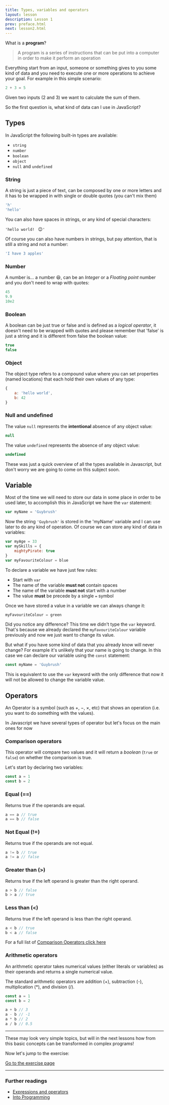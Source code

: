 ```yaml
---
title: Types, variables and operators
layout: lesson
description: Lesson 1
prev: preface.html
next: lesson2.html
---
```


What is a **program**?
> A program is a series of instructions that can be put into a computer in order to make it perform an operation

Everything start from an input, someone or something gives to you some kind of data and you need to execute one or more operations to achieve your goal. For example in this simple scenario:

```js
2 + 3 = 5
```

Given two inputs (2 and 3) we want to calculate the sum of them.

So the first question is, what kind of data can I use in JavaScript?

## Types

In JavaScript the following built-in types are available:

* `string`
* `number`
* `boolean`
* `object`
* `null` and `undefined`

### String
A string is just a piece of text, can be composed by one or more letters and it has to be wrapped in with single or double quotes (you can't mix them)

```js
'h'
'hello'
```

You can also have spaces in strings, or any kind of special characters:

`'hello world! ` :wink:`'`

Of course you can also have numbers in strings, but pay attention, that is still a string and not a number:

```js
'I have 3 apples'
```

### Number

A number is… a number :laughing:, can be an _Integer_ or a _Floating point_ number and you don't need to wrap with quotes:

```js
45
9.9
10e2
```

### Boolean
A boolean can be just true or false and is defined as a _logical operator_, it doesn't need to be wrapped with quotes and please remember that 'false' is just a string and it is different from false the boolean value:

```js
true
false
```

### Object
The object type refers to a compound value where you can set properties (named locations) that each hold their own values of any type:

```js
{
    a: 'hello world',
    b: 42
}
```

### Null and undefined
The value `null` represents the **intentional** absence of any object value:

```js
null
```

The value `undefined` represents the absence of any object value:

```js
undefined
```

These was just a quick overview of all the types available in Javascript, but don't worry we are going to come on this subject soon.

## Variable
Most of the time we will need to store our data in some place in order to be used later, to accomplish this in JavaScript we have the `var` statement:

```js
var myName = 'Guybrush'
```

Now the string `'Guybrush'` is stored in the 'myName' variable and I can use later to do any kind of operation.
Of course we can store any kind of data in variables:

```js
var myAge = 33
var mySkills = {
    mightyPirate: true
}
var myFavouriteColour = blue
```

To declare a variable we have just few rules:

* Start with `var`
* The name of the variable **must not** contain spaces
* The name of the variable **must not** start with a number
* The value **must** be precede by a single `=` symbol

Once we have stored a value in a variable we can always change it:

```js
myFavouriteColour = green
```

Did you notice any difference? This time we didn't type the `var` keyword. That's because we already declared the `myFavouriteColour` variable previously and now we just want to change its value.

But what if you have some kind of data that you already know will never change?
For example it's unlikely that your name is going to change. In this case we can declare our variable using the `const` statement:

```js
const myName = 'Guybrush'
```

This is equivalent to use the `var` keyword with the only difference that now it will not be allowed to change the variable value.

## Operators
An Operator is a symbol (such as +, −, ×, etc) that shows an operation (i.e. you want to do something with the values).

In Javascript we have several types of operator but let's focus on the main ones for now

### Comparison operators
This operator will compare two values and it will return a _boolean_ (`true` or `false`) on whether the comparison is true.

Let's start by declaring two variables:

```js
const a = 1
const b = 2
```

### Equal (==)

Returns true if the operands are equal.

```js
a == a // true
a == b // false
```

### Not Equal (!=)

Returns true if the operands are not equal.

```js
a != b // true
a != a // false
```

### Greater than (>)

Returns true if the left operand is greater than the right operand.

```js
a > b // false
b > a // true
```

### Less than (<)

Returns true if the left operand is less than the right operand.

```js
a < b // true
b < a // false
```

For a full list of [Comparison Operators click here](https://developer.mozilla.org/en/docs/Web/JavaScript/Guide/Expressions_and_Operators#Comparison_operators)

### Arithmetic operators
An arithmetic operator takes numerical values (either literals or variables) as their operands and returns a single numerical value.

The standard arithmetic operators are addition (+), subtraction (-), multiplication (*), and division (/).

```js
const a = 1
const b = 2

a + b // 3
a - b // -1
a * b // 2
a / b // 0.5
```
---

These may look very simple topics, but will in the next lessons how from this basic concepts can be transformed in complex programs!

Now let's jump to the exercise:

[Go to the exercise page](https://jsbin.com/nopoba/edit?js,output)

---
### Further readings
* [Expressions and operators](https://developer.mozilla.org/en/docs/Web/JavaScript/Guide/Expressions_and_Operators#)
* [Into Programming](https://github.com/getify/You-Dont-Know-JS/blob/master/up%20%26%20going/ch1.md)